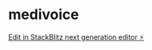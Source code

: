 # medivoice

[Edit in StackBlitz next generation editor ⚡️](https://stackblitz.com/~/github.com/ApexAppdevelopment/medivoice)